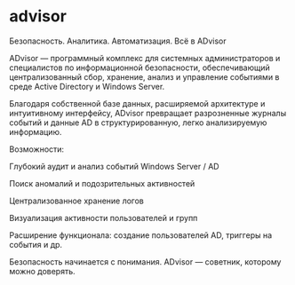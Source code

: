 # advisor
 Безопасность. Аналитика. Автоматизация. Всё в ADvisor
 
 ADvisor — программный комплекс для системных администраторов и специалистов по информационной безопасности, обеспечивающий централизованный сбор, хранение, анализ и управление событиями в среде Active Directory и Windows Server.

Благодаря собственной базе данных, расширяемой архитектуре и интуитивному интерфейсу, ADvisor превращает разрозненные журналы событий и данные AD в структурированную, легко анализируемую информацию.

Возможности:

Глубокий аудит и анализ событий Windows Server / AD

Поиск аномалий и подозрительных активностей

Централизованное хранение логов

Визуализация активности пользователей и групп

Расширение функционала: создание пользователей AD, триггеры на события и др.

Безопасность начинается с понимания. ADvisor — советник, которому можно доверять.
